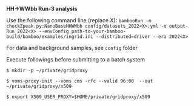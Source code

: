 **HH->WWbb Run-3 analysis**


Use the following command line (replace X):
` bambooRun -m checkZpeak.py:NanoBaseHHWWbb config/datasets_2022<X>.yml -o output-Run_2022<X> --envConfig path-to-your-bamboo-build/bamboo/examples/ingrid.ini --distributed=driver --era 2022<X> `

For data and background samples, see `config` folder

Execute followings before submitting to a batch system

`$ mkdir -p ~/private/gridproxy`

`$ voms-proxy-init --voms cms -rfc --valid 96:00  --out ~/private/gridproxy/x509`

`$ export X509_USER_PROXY=$HOME/private/gridproxy/x509`
